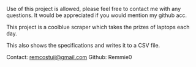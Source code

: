 Use of this project is allowed, please feel free to contact me with any questions. It would be appreciated if you would mention my github acc.

This project is a coolblue scraper which takes the prizes of laptops each day. 

This also shows the specifications and writes it to a CSV file. 

Contact: remcostuij@gmail.com
Github: Remmie0
